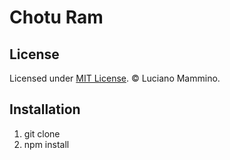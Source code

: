 # Chotu Ram

## License

Licensed under [MIT License](LICENSE). © Luciano Mammino.

## Installation

1. git clone
2. npm install
